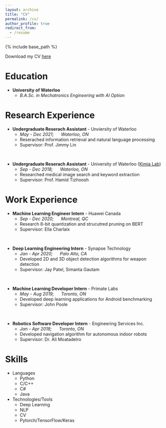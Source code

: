 ```yaml
---
layout: archive
title: "CV"
permalink: /cv/
author_profile: true
redirect_from:
  - /resume
---
```


{% include base_path %}

Download my CV [here](http://larryli1999.github.io/files/CV.pdf)

Education
======
* **University of Waterloo**<br/>
  * *B.A.Sc. in Mechatronics Engineering with AI Option*<br/>

Research Experience
======
* **Undergraduate Reserach Assistant** - Unviersity of Waterloo<br/>
  * *May - Dec 2021;&nbsp;&nbsp;&nbsp;&nbsp;&nbsp;&nbsp;Waterloo, ON*<br/>
  * Reserached information retrieval and natural language processing
  * Supervisor: Prof. Jimmy Lin
<br/>

* **Undergraduate Reserach Assistant** - University of Waterloo ([Kimia Lab](https://kimialab.uwaterloo.ca/kimia/))<br/>
  * *Sep - Dec 2018;&nbsp;&nbsp;&nbsp;&nbsp;&nbsp;&nbsp;Waterloo, ON*<br/>
  * Researched medical image search and keyword extraction
  * Supervisor: Prof. Hamid Tizhoosh

Work Experience
======
* **Machine Learning Engineer Intern** - Huawei Canada<br/>
  * *Sep - Dec 2020;&nbsp;&nbsp;&nbsp;&nbsp;&nbsp;&nbsp;Montreal, QC*<br/>
  * Research 8-bit quantization and strucutred pruning on BERT
  * Supervisor: Ella Charlaix
<br/>

* **Deep Learning Engineering Intern** - Synapse Technology<br/>
  * *Jan - Apr 2020;&nbsp;&nbsp;&nbsp;&nbsp;&nbsp;&nbsp;Palo Alto, CA*<br/>
  * Developed 2D and 3D object detection algorithms for weapon detection
  * Supervisor: Jay Patel, Simanta Gautam
<br/>

* **Machine Learning Developer Intern** - Primate Labs<br/>
  * *May - Aug 2019;&nbsp;&nbsp;&nbsp;&nbsp;&nbsp;&nbsp;Toronto, ON*<br/>
  * Developed deep learning applications for Android benchmarking
  * Supervisor: John Poole
<br/>

* **Robotics Software Developer Intern** - Engineering Services Inc.<br/>
  * *Jan - Apr 2018;&nbsp;&nbsp;&nbsp;&nbsp;&nbsp;&nbsp;Toronto, ON*<br/>
  * Developed navigation algorithm for autonomous indoor robots
  * Supervisor: Dr. Ali Moatadelro

Skills
======
* Languages
  * Python
  * C/C++
  * C#
  * Java
* Technologies/Tools
  * Deep Learning
  * NLP
  * CV
  * Pytorch/TensorFlow/Keras

  
<!-- Talks
======
  <ul>{% for post in site.talks %}
    {% include archive-single-talk-cv.html %}
  {% endfor %}</ul>
  
Teaching
======
  <ul>{% for post in site.teaching %}
    {% include archive-single-cv.html %}
  {% endfor %}</ul>
  
Service and leadership
======
* Currently signed in to 43 different slack teams -->

